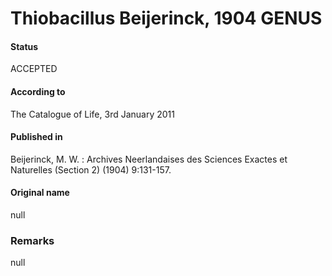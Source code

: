 Thiobacillus Beijerinck, 1904 GENUS
=======

#### Status
ACCEPTED

#### According to
The Catalogue of Life, 3rd January 2011

#### Published in
Beijerinck, M. W. : Archives Neerlandaises des Sciences Exactes et Naturelles (Section 2) (1904) 9:131-157.

#### Original name
null

### Remarks
null